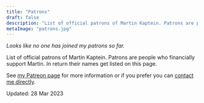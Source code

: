 ```yaml
---
title: "Patrons"
draft: false
description: "List of official patrons of Martin Kaptein. Patrons are people who financially support Martin. In return their names get listed on this page."
metaImage: "patrons.jpg" 
---
```


*Looks like no one has joined my patrons so far.*

List of official patrons of Martin Kaptein.
Patrons are people who financially support Martin.
In return their names get listed on this page.

See [my Patreon page](https://patreon.com/MartinKaptein) for more information or if you prefer you can [contact me directly](/contact/).


Updated: 28 Mar 2023
